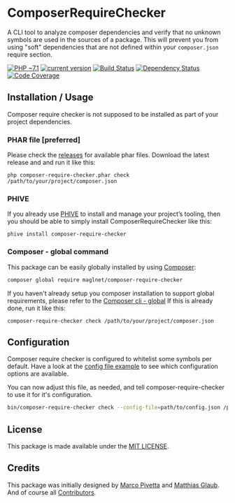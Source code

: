 # ComposerRequireChecker

A CLI tool to analyze composer dependencies and verify that no unknown symbols are used in the sources of a package.
This will prevent you from using "soft" dependencies that are not defined within your `composer.json` require section.

[![PHP ~7.1](https://img.shields.io/badge/PHP-~7.1-brightgreen.svg?style=flat-square)](https://php.net)
[![current version](https://img.shields.io/packagist/v/maglnet/composer-require-checker.svg?style=flat-square)](https://packagist.org/packages/maglnet/composer-require-checker)
[![Build Status](https://img.shields.io/travis/maglnet/ComposerRequireChecker.svg?style=flat-square)](https://travis-ci.org/maglnet/ComposerRequireChecker)
[![Dependency Status](https://www.versioneye.com/user/projects/565df3b9b6f5ff00380001ea/badge.svg?style=flat)](https://www.versioneye.com/user/projects/565df3b9b6f5ff00380001ea)
[![Code Coverage](https://scrutinizer-ci.com/g/maglnet/ComposerRequireChecker/badges/coverage.png?b=master)](https://scrutinizer-ci.com/g/maglnet/ComposerRequireChecker/?branch=master)

## Installation / Usage

Composer require checker is not supposed to be installed as part of your project dependencies.
  
### PHAR file [preferred]

Please check the [releases](https://github.com/maglnet/ComposerRequireChecker/releases) for available phar files.
Download the latest release and and run it like this:
```
php composer-require-checker.phar check /path/to/your/project/composer.json
```

### PHIVE

If you already use [PHIVE](https://phar.io/)  to install and manage your project’s tooling, then you should be able to simply install ComposerRequireChecker like this:

```
phive install composer-require-checker
``` 

### Composer - global command

This package can be easily globally installed by using [Composer]:

```sh
composer global require maglnet/composer-require-checker
```

If you haven't already setup you composer installation to support global requirements, please refer to the [Composer cli - global]
If this is already done, run it like this:

```
composer-require-checker check /path/to/your/project/composer.json
```

## Configuration

Composer require checker is configured to whitelist some symbols per default. Have a look at the
[config file example](data/config.dist.json) to see which configuration options are available.

You can now adjust this file, as needed, and tell composer-require-checker to use it for it's configuration.

```sh
bin/composer-require-checker check --config-file=path/to/config.json /path/to/your/project/composer.json
``` 

## License

This package is made available under the [MIT LICENSE](LICENSE).

## Credits

This package was initially designed by [Marco Pivetta](https://github.com/ocramius) and [Matthias Glaub](https://github.com/maglnet).  
And of course all [Contributors](https://github.com/maglnet/ComposerRequireChecker/graphs/contributors).

[Composer]: https://getcomposer.org
[Composer cli - global]: https://getcomposer.org/doc/03-cli.md#global
